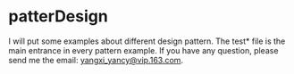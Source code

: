 # patterDesign

I will put some examples about different design pattern. The test* file is the main entrance in every pattern example. If you have any question, please send me the email: yangxi_yancy@vip.163.com. 
